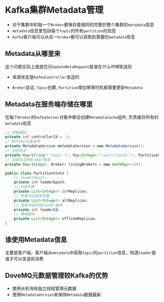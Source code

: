 # Kafka集群Metadata管理

- 对于集群中的每一个`Broker`都保存着相同的完整的整个集群的`metadata`信息
- `metadata`信息里包括每个`topic`的所有`partition`的信息
- `Kafka`客户端可以从任一`broker`都可以获取到需要的`metadata`信息

## Metadata从哪里来

这个问题实际上就是在问`UpdateMetaRequest`是谁在*什么时候*发送的

- 来源肯定是`KafkaController`发送的

- `Broker`变动, `Topic`创建, `Partition`增加等等时机都需要更新`Metadata`

## Metadata在服务端存储在哪里

在每个`Broker`的`KafkaServer`对象中都会创建`MetadataCache`组件, 负责缓存所有的`metadata`信息

```java
// 控制器ID
private int controllerId = -1;
// Metadata版本号
private MetadataVersion metadataVersion = new MetadataVersion();
// 分区状态
private Map<String/* topic */, Map<Integer/* partitionId */, PartitionState>> partitionCaches = new HashMap<>(16);
// 当前存活的Broker信息
private Map<Integer, Broker> livingBrokers = new HashMap<>(16);
```

```java
public class PartitionState {
    // leaderEpoch
    private int leaderEpoch;
    // ISR列表
    private List<Integer> isrReplicas;
    // 所有分区副本列表
    private List<Integer> allReplicas;
    // 当前分区所在Leader副本
    private int leaderId;
    // 离线副本
    private List<Integer> offlineReplicas;
}
```

## 谁使用Metadata信息

主要是客户端，客户端从`metadata`中获取`topic`的`partition`信息，知道`leader`是谁才可以发送和消费

## DoveMQ元数据管理较Kafka的优势

- 使用长轮询有独立线程管理元数据
- 使用`MetadataVersion`来保持`Metadata`数据最新